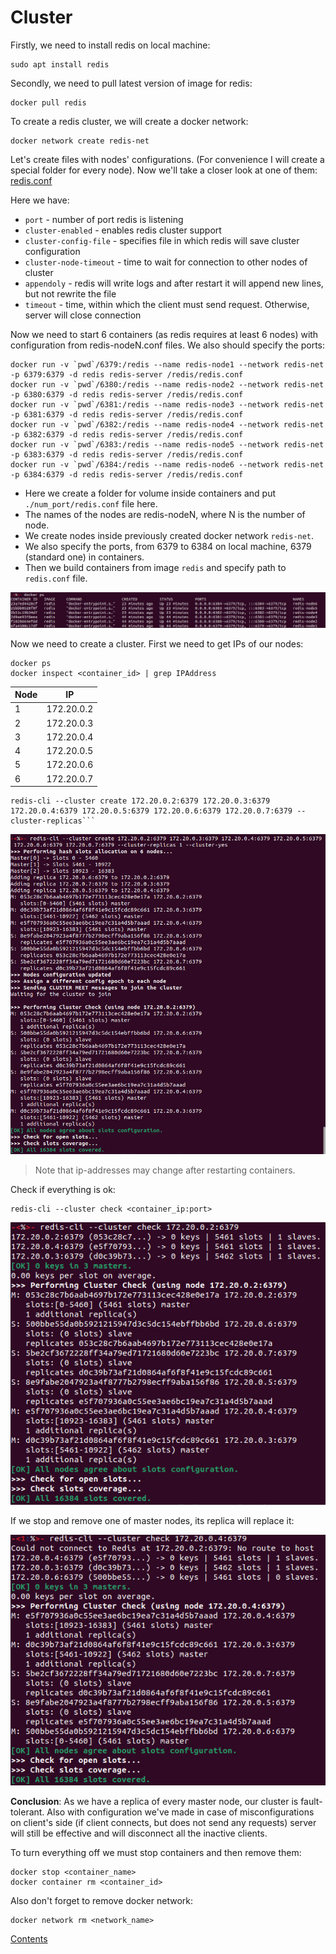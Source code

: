 # Cluster
Firstly, we need to install redis on local machine:
```shell
sudo apt install redis
```
Secondly, we need to pull latest version of image for redis:
```shell
docker pull redis
```
To create a redis cluster, we will create a docker network:
```shell
docker network create redis-net
```
Let's create files with nodes' configurations. (For convenience I will create a special folder for every node).
Now we'll take a closer look at one of them: [redis.conf](6379/redis.conf)

Here we have:
* `port` - number of port redis is listening
* `cluster-enabled` - enables redis cluster support
* `cluster-config-file` - specifies file in which redis will save cluster configuration
* `cluster-node-timeout` - time to wait for connection to other nodes of cluster
* `appendoly` - redis will write logs and after restart it will append new lines, but not rewrite the file 
* `timeout` - time, within which the client must send request. Otherwise, server will close connection 

Now we need to start 6 containers (as redis requires at least 6 nodes) with configuration from redis-nodeN.conf files. 
We also should specify the ports:
```shell
docker run -v `pwd`/6379:/redis --name redis-node1 --network redis-net -p 6379:6379 -d redis redis-server /redis/redis.conf
docker run -v `pwd`/6380:/redis --name redis-node2 --network redis-net -p 6380:6379 -d redis redis-server /redis/redis.conf
docker run -v `pwd`/6381:/redis --name redis-node3 --network redis-net -p 6381:6379 -d redis redis-server /redis/redis.conf
docker run -v `pwd`/6382:/redis --name redis-node4 --network redis-net -p 6382:6379 -d redis redis-server /redis/redis.conf
docker run -v `pwd`/6383:/redis --name redis-node5 --network redis-net -p 6383:6379 -d redis redis-server /redis/redis.conf
docker run -v `pwd`/6384:/redis --name redis-node6 --network redis-net -p 6384:6379 -d redis redis-server /redis/redis.conf
```

* Here we create a folder for volume inside containers and put `./num_port/redis.conf` file here.
* The names of the nodes are redis-nodeN, where N is the number of node.
* We create nodes inside previously created docker network `redis-net`. 
* We also specify the ports, from 6379 to 6384 on local machine, 6379 (standard one) in containers.
* Then we build containers from image `redis` and specify path to `redis.conf` file.

![Alt text](images/all_containers.jpg)

Now we need to create a cluster. First we need to get IPs of our nodes:
```shell
docker ps 
docker inspect <container_id> | grep IPAddress
```
| Node | IP         |
|------|------------|
| 1    | 172.20.0.2 |
| 2    | 172.20.0.3 |
| 3    | 172.20.0.4 |
| 4    | 172.20.0.5 |
| 5    | 172.20.0.6 |
| 6    | 172.20.0.7 |

```shell
redis-cli --cluster create 172.20.0.2:6379 172.20.0.3:6379 172.20.0.4:6379 172.20.0.5:6379 172.20.0.6:6379 172.20.0.7:6379 --cluster-replicas```
```

![Alt text](images/cluster_running.jpg)

> Note that ip-addresses may change after restarting containers.

Check if everything is ok:
```shell
redis-cli --cluster check <container_ip:port>
```

![Alt text](images/cluster_ok.jpg)

If we stop and remove one of master nodes, its replica will replace it:

![Alt text](images/cluster_without_node.jpg)

**Conclusion**: As we have a replica of every master node, our cluster is fault-tolerant. 
Also with configuration we've made in case of misconfigurations on client's side 
(if client connects, but does not send any requests) server will still be effective
and will disconnect all the inactive clients.

To turn everything off we must stop containers and then remove them:
```shell
docker stop <container_name>
docker container rm <container_id>
```
Also don't forget to remove docker network:
```shell
docker network rm <network_name>
```

[Contents](README.md)
